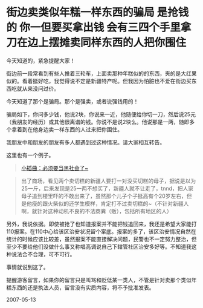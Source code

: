 # 街边卖类似年糕一样东西的骗局 是抢钱的 你一但要买拿出钱 会有三四个手里拿刀在边上摆摊卖同样东西的人把你围住

今天知道的，紧急提醒大家！

街边前一段常看到有些人推着三轮车，上面卖那种年糕似的的东西，夹的是大红果似的。看着挺好吃，我觉得说不定是新疆特产呢。但我因为怕脏也不爱在街边买东西吃就从来没问过价。

今天知道了那个是骗局。那个是强卖，或者说强钱用的！

骗局如下，你问多少钱，他说2块，你说来一近，他随便给你切一刀，然后说25元（我朋友的经历）或其他很离谱的钱。你说不是说2块么。他说那是一两，随即多个拿着到在他身边卖一样东西的人过来把你围住。

我朋友中和朋友的朋友有多人都遇到过这种情况。请大家相互转告。

这里也有一个例子。

> [小插曲：必须要当黑社会了~](http://sinoq.spaces.live.com/Blog/cns!738A675B7F386AD0!8967.entry)

> 出了商场，看见两个卖切糕的新疆人要打一对没买切糕的母子，据说是以为25一斤，后来发现是25一两不想买了，新疆人就不让走了，tnnd，把人家母子追到楼里吓的不敢出来了，虽然那个儿子个子挺高有个20岁左右，但是他瘦的跟火柴似的还学生模样，肯定打不过卖切糕的~（不针对新疆人啊，就针对这种动机不良的不法商粪（贩），包括所有地区的人）


另外，我说依据。即使被抢了也知道报案并不能把钱追回来，我还是希望大家能打110报案。在110中心给该区治安状况留个案底。报案的多了，该区治安情况自然在统计的时候应该比较差，虽然报案不能直接解决问题，民警也不一定努力整治，但至少不要给他们没做什么事又称唱高调说自己下辖管社区治安多好等。不知道我这种说法合不合理，可不可行。

事情就说到这了。

提醒游客留言，如果你的留言只是叫骂和贬低某一类人，不管是针对卖那个类似年糕东西的还是执法人员，留言没有实质内容，将不予批准发表。

2007-05-13